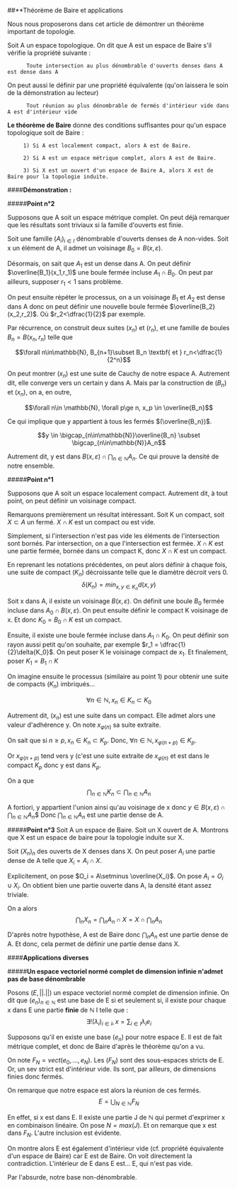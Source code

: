 
##**Théorème de Baire et applications

Nous nous proposerons dans cet article de démontrer un théorème important de topologie.

Soit A un espace topologique. On dit que A est un espace de Baire s'il vérifie la propriété suivante :

          Toute intersection au plus dénombrable d'ouverts denses dans A est dense dans A
          
On peut aussi le définir par une propriété équivalente (qu'on laissera le soin de la démonstration au lecteur)

          Tout réunion au plus dénombrable de fermés d'intérieur vide dans A est d'intérieur vide
          
**Le théorème de Baire** donne des conditions suffisantes pour qu'un espace topologique soit de Baire :

         1) Si A est localement compact, alors A est de Baire.
         
         2) Si A est un espace métrique complet, alors A est de Baire.
         
         3) Si X est un ouvert d'un espace de Baire A, alors X est de Baire pour la topologie induite.


####**Démonstration :**

#####**Point n°2**

Supposons que A soit un espace métrique complet. On peut déjà remarquer que les résultats sont triviaux si la famille d'ouverts est finie.

Soit une famille $(A_i)_{i\in I}$ dénombrable d'ouverts denses de A non-vides. Soit x un élément de A, il admet un voisinage $B_0 = B(x,\varepsilon)$.

Désormais, on sait que $A_1$ est un dense dans A. On peut définir $\overline{B_1}(x_1,r_1)$ une boule fermée incluse $A_1\cap B_0$. On peut par ailleurs, supposer $r_1<1$ sans problème.

On peut ensuite répéter le processus, on a un voisinage $B_1$ et $A_2$ est dense dans A donc on peut définir une nouvelle boule fermée $\overline{B_2}(x_2,r_2)$. Où $r_2<\dfrac{1}{2}$ par exemple.

Par récurrence, on construit deux suites $(x_n)$ et $(r_n)$, et une famille de boules $B_n = B(x_n,r_n)$ telle que

$$\forall n\in\mathbb{N},   B_{n+1}\subset B_n \textbf{    et    } r_n<\dfrac{1}{2^n}$$

On peut montrer $(x_n)$ est une suite de Cauchy de notre espace A. Autrement dit, elle converge vers un certain y dans A. Mais par la construction de $(B_n)$ et $(x_n)$, on a, en outre, 

$$\forall n\in \mathbb{N},  \forall p\ge n, x_p \in \overline{B_n}$$

Ce qui implique que y appartient à tous les fermés $(\overline{B_n})$.

$$y \in \bigcap_{n\in\mathbb{N}}\overline{B_n} \subset \bigcap_{n\in\mathbb{N}}A_n$$

Autrement dit, y est dans $B(x,\varepsilon)\cap \displaystyle\bigcap_{n\in\mathbb{N}}A_n$. Ce qui prouve la densité de notre ensemble.


#####**Point n°1**

Supposons que A soit un espace localement compact. Autrement dit, à tout point, on peut définir un voisinage compact. 

Remarquons premièrement un résultat intéressant. Soit K un compact, soit $X\subset A$ un fermé. $X\cap K$ est un compact ou est vide. 

Simplement, si l'intersection n'est pas vide les éléments de l'intersection sont bornés. Par intersection, on a que l'intersection est fermée. $X\cap K$ est une partie fermée, bornée dans un compact K, donc $X\cap K$ est un compact.

En reprenant les notations précédentes, on peut alors définir à chaque fois, une suite de compact $(K_n)$ décroissante telle que le diamètre décroit vers 0.
$$\delta (K_n) = min_{x,y\in K_n} d(x,y)$$

Soit x dans A, il existe un voisinage $B(x,\varepsilon)$. On définit une boule $B_0$ fermée incluse dans $A_0\cap B(x,\varepsilon)$. On peut ensuite définir le compact K voisinage de x. Et donc $K_0 = B_0\cap K$ est un compact.

Ensuite, il existe une boule fermée incluse dans $A_1\cap K_0$. On peut définir son rayon aussi petit qu'on souhaite, par exemple $r_1 = \dfrac{1}{2}\delta{K_0}$.
On peut poser K le voisinage compact de $x_1$. Et finalement, poser $K_1 = B_1\cap K$

On imagine ensuite le processus (similaire au point 1) pour obtenir une suite de compacts $(K_n)$ imbriqués...

$$\forall n\in\mathbb{N}, x_n\in K_n \subset K_0$$

Autrement dit, $(x_n)$ est une suite dans un compact. Elle admet alors une valeur d'adhérence y. On note $x_{\varphi(n)}$ sa suite extraite. 

On sait que si $n\ge p, x_n \in K_n\subset K_p$. Donc, $\forall n\in\mathbb{N}, x_{\varphi(n + p)}\in K_p$. 

Or $x_{\varphi(n + p)}$ tend vers y (c'est une suite extraite de $x_{\varphi(n)}$ et est dans le compact $K_p$ donc y est dans $K_p$.

On a que $$\bigcap_{n\in\mathbb{N}}K_n \subset \bigcap_{n\in\mathbb{N}}A_n$$

A fortiori, y appartient l'union ainsi qu'au voisinage de x donc $y \in B(x,\varepsilon) \cap \bigcap_{n\in\mathbb{N}}A_n$$ 
Donc $\bigcap_{n\in\mathbb{N}}A_n$ est une partie dense de A.


#####**Point n°3**
Soit A un espace de Baire. Soit un X ouvert de A. Montrons que X est un espace de baire pour la topologie induite sur X.

Soit $(X_n)_n$ des ouverts de X denses dans X. On peut poser $A_i$ une partie dense de A telle que $X_i = A_i\cap X$. 

Explicitement, on pose $O_i = A\setminus \overline{X_i}$.
On pose $A_i = O_i \cup X_i$. On obtient bien une partie ouverte dans A, la densité étant assez triviale.

On a alors
$$\bigcap_{n}X_n = \bigcap_{n}A_n\cap X = X\cap\bigcap_{n}A_n$$

D'après notre hypothèse, A est de Baire donc $\displaystyle\bigcap_{n}A_n$ est une partie dense de A. Et donc, cela permet de définir une partie dense dans X.


####**Applications diverses**

#####**Un espace vectoriel normé complet de dimension infinie n'admet pas de base dénombrable**

Posons $(E,||.||)$ un espace vectoriel normé complet de dimension infinie. On dit que $(e_n)_{n\in\mathbb{N}}$ est une base de E si et seulement si, il existe pour chaque x dans E une partie **finie** de $\mathbb{N}$ I telle que :
$$\exists ! (\lambda_i)_{i\in I}, x = \sum_{i\in I}\lambda_i e_i$$

Supposons qu'il en existe une base $(e_n)$ pour notre espace E. Il est de fait métrique complet, et donc de Baire d'après le théorème qu'on a vu.

On note $F_N = vect(e_0,...,e_N)$. Les $(F_N)$ sont des sous-espaces stricts de E. Or, un sev strict est d'intérieur vide. Ils sont, par ailleurs, de dimensions finies donc fermés.

On remarque que notre espace est alors la réunion de ces fermés.
$$E = \bigcup_{N\in\mathbb{N}}F_N$$

En effet, si x est dans E. Il existe une partie J de $\mathbb{N}$ qui permet d'exprimer x en combinaison linéaire. On pose $N = max(J)$. Et on remarque que x est dans $F_N$.
L'autre inclusion est évidente.

On montre alors E est également d'intérieur vide (cf. propriété équivalente d'un espace de Baire) car E est de Baire. On voit directement la contradiction. L'intérieur de E dans E est... E, qui n'est pas vide.

Par l'absurde, notre base non-dénombrable.

